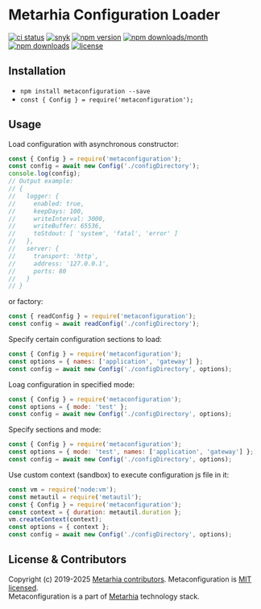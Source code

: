 # Metarhia Configuration Loader

[![ci status](https://github.com/metarhia/metaconfiguration/workflows/Testing%20CI/badge.svg)](https://github.com/metarhia/metaconfiguration/actions?query=workflow%3A%22Testing+CI%22+branch%3Amaster)
[![snyk](https://snyk.io/test/github/metarhia/metaconfiguration/badge.svg)](https://snyk.io/test/github/metarhia/metaconfiguration)
[![npm version](https://badge.fury.io/js/metaconfiguration.svg)](https://badge.fury.io/js/metaconfiguration)
[![npm downloads/month](https://img.shields.io/npm/dm/metaconfiguration.svg)](https://www.npmjs.com/package/metaconfiguration)
[![npm downloads](https://img.shields.io/npm/dt/metaconfiguration.svg)](https://www.npmjs.com/package/metaconfiguration)
[![license](https://img.shields.io/badge/license-MIT-blue.svg)](https://github.com/metarhia/metaconfiguration/blob/master/LICENSE)

## Installation

- `npm install metaconfiguration --save`
- `const { Config } = require('metaconfiguration');`

## Usage

Load configuration with asynchronous constructor:

```js
const { Config } = require('metaconfiguration');
const config = await new Config('./configDirectory');
console.log(config);
// Output example:
// {
//   logger: {
//     enabled: true,
//     keepDays: 100,
//     writeInterval: 3000,
//     writeBuffer: 65536,
//     toStdout: [ 'system', 'fatal', 'error' ]
//   },
//   server: {
//     transport: 'http',
//     address: '127.0.0.1',
//     ports: 80
//   }
// }
```

or factory:

```js
const { readConfig } = require('metaconfiguration');
const config = await readConfig('./configDirectory');
```

Specify certain configuration sections to load:

```js
const { Config } = require('metaconfiguration');
const options = { names: ['application', 'gateway'] };
const config = await new Config('./configDirectory', options);
```

Loag configuration in specified mode:

```js
const { Config } = require('metaconfiguration');
const options = { mode: 'test' };
const config = await new Config('./configDirectory', options);
```

Specify sections and mode:

```js
const { Config } = require('metaconfiguration');
const options = { mode: 'test', names: ['application', 'gateway'] };
const config = await new Config('./configDirectory', options);
```

Use custom context (sandbox) to execute configuration js file in it:

```js
const vm = require('node:vm');
const metautil = require('metautil');
const { Config } = require('metaconfiguration');
const context = { duration: metautil.duration };
vm.createContext(context);
const options = { context };
const config = await new Config('./configDirectory', options);
```

## License & Contributors

Copyright (c) 2019-2025 [Metarhia contributors](https://github.com/metarhia/metaconfiguration/blob/master/AUTHORS).
Metaconfiguration is [MIT licensed](./LICENSE).\
Metaconfiguration is a part of [Metarhia](https://github.com/metarhia) technology stack.
